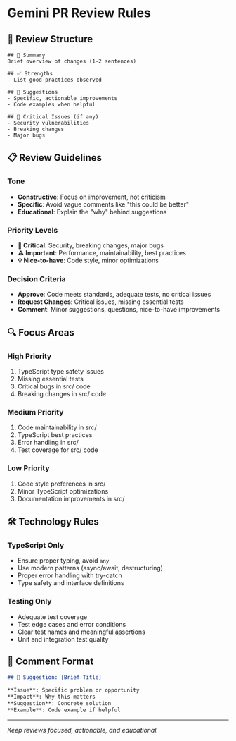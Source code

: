 # Gemini PR Review Rules

## 🎯 **Review Structure**

```
## 🧠 Summary
Brief overview of changes (1-2 sentences)

## ✅ Strengths
- List good practices observed

## 🔧 Suggestions
- Specific, actionable improvements
- Code examples when helpful

## 🚨 Critical Issues (if any)
- Security vulnerabilities
- Breaking changes
- Major bugs
```

## 📋 **Review Guidelines**

### **Tone**

- **Constructive**: Focus on improvement, not criticism
- **Specific**: Avoid vague comments like "this could be better"
- **Educational**: Explain the "why" behind suggestions

### **Priority Levels**

- **🚨 Critical**: Security, breaking changes, major bugs
- **⚠️ Important**: Performance, maintainability, best practices
- **💡 Nice-to-have**: Code style, minor optimizations

### **Decision Criteria**

- **Approve**: Code meets standards, adequate tests, no critical issues
- **Request Changes**: Critical issues, missing essential tests
- **Comment**: Minor suggestions, questions, nice-to-have improvements

## 🔍 **Focus Areas**

### **High Priority**

1. TypeScript type safety issues
2. Missing essential tests
3. Critical bugs in src/ code
4. Breaking changes in src/ code

### **Medium Priority**

1. Code maintainability in src/
2. TypeScript best practices
3. Error handling in src/
4. Test coverage for src/ code

### **Low Priority**

1. Code style preferences in src/
2. Minor TypeScript optimizations
3. Documentation improvements in src/

## 🛠️ **Technology Rules**

### **TypeScript Only**

- Ensure proper typing, avoid `any`
- Use modern patterns (async/await, destructuring)
- Proper error handling with try-catch
- Type safety and interface definitions

### **Testing Only**

- Adequate test coverage
- Test edge cases and error conditions
- Clear test names and meaningful assertions
- Unit and integration test quality

## 📝 **Comment Format**

```markdown
## 🔧 Suggestion: [Brief Title]

**Issue**: Specific problem or opportunity
**Impact**: Why this matters
**Suggestion**: Concrete solution
**Example**: Code example if helpful
```

---

_Keep reviews focused, actionable, and educational._
